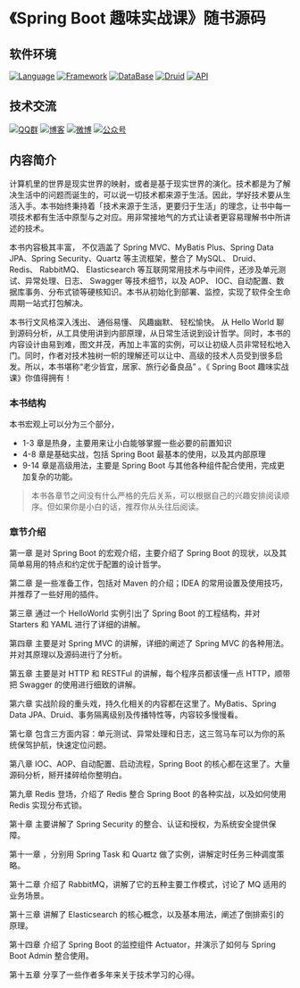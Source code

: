 # 《Spring Boot 趣味实战课》随书源码

## 软件环境
[![Language](https://img.shields.io/badge/Language-Java_8-007396?color=orange&logo=java)](https://github.com/liushuijinger/spring-boot-book)
[![Framework](https://img.shields.io/badge/Framework-Spring_Boot_2.4.0-6DB33F?logo=spring)](https://github.com/liushuijinger/spring-boot-book)
[![DataBase](https://img.shields.io/badge/DataBase-MySQL-4479A1?logo=MySQL)](https://github.com/liushuijinger/spring-boot-book)
[![Druid](https://img.shields.io/badge/Pool-Druid-29F1FB?logo=Apache-Druid)](https://github.com/liushuijinger/spring-boot-book)
[![API](https://img.shields.io/badge/API-Swagger_2.8.0-85EA2D?logo=swagger)](https://github.com/liushuijinger/spring-boot-book)


## 技术交流
[![QQ群](https://img.shields.io/badge/QQ群-168965372-20B8E5?logo=Tencent-QQ&style=flat)](https://jq.qq.com/?_wv=1027&k=0UCkec2u)
[![博客](https://img.shields.io/badge/博客-我的博客-21759B?style=flat)](https://liushuijinger.blog.csdn.net)
[![微博](https://img.shields.io/badge/微博-@水镜不酷-E6162D?logo=Sina-Weibo&lstyle=flat)](https://weibo.com/liushuijinger)
[![公众号](https://img.shields.io/badge/公众号-做个开发者-07C160?logo=WeChat&lstyle=flat)](https://mp.weixin.qq.com/s/7Q9vb5R7chugkQ39kH6wqw)


## 内容简介

计算机里的世界是现实世界的映射，或者是基于现实世界的演化。技术都是为了解决生活中的问题而诞生的，可以说一切技术都来源于生活。因此，学好技术要从生活入手。本书始终秉持着「技术来源于生活，更要归于生活」的理念，让书中每一项技术都有生活中原型与之对应。用非常接地气的方式让读者更容易理解书中所讲述的技术。

本书内容极其丰富， 不仅涵盖了 Spring MVC、MyBatis Plus、Spring Data JPA、Spring Security、Quartz 等主流框架，整合了 MySQL、 Druid、 Redis、 RabbitMQ、 Elasticsearch 等互联网常用技术与中间件，还涉及单元测试、异常处理、日志、 Swagger 等技术细节，以及 AOP、 IOC、自动配置、数据库事务、分布式锁等硬核知识。本书从初始化到部署、监控，实现了软件全生命周期一站式打包解决。

本书行文风格深入浅出、 通俗易懂、 风趣幽默、 轻松愉快。 从 Hello World 聊到源码分析，从工具使用讲到内部原理，从日常生活说到设计哲学。同时，本书的内容设计由易到难，图文并茂，再加上丰富的实例，可以让初级人员非常轻松地入门。同时，作者对技术独树一帜的理解还可以让中、高级的技术人员受到很多启发。所以，本书堪称“老少皆宜，居家、旅行必备良品” 。《 Spring Boot 趣味实战课》你值得拥有！

### 本书结构

本书宏观上可以分为三个部分，

- 1-3 章是热身，主要用来让小白能够掌握一些必要的前置知识
- 4-8 章是基础实战，包括 Spring Boot 最基本的使用，以及其内部原理
- 9-14 章是高级用法，主要是 Spring Boot 与其他各种组件配合使用，完成更加复杂的功能。

> 本书各章节之间没有什么严格的先后关系，可以根据自己的兴趣安排阅读顺序。但如果你是小白的话，推荐你从头往后阅读。



### 章节介绍

第一章 是对 Spring Boot 的宏观介绍，主要介绍了 Spring Boot 的现状，以及其简单易用的特点和约定优于配置的设计哲学。

第二章 是一些准备工作，包括对 Maven 的介绍；IDEA 的常用设置及使用技巧，并推荐了一些好用的插件。

第三章 通过一个 HelloWorld 实例引出了 Spring Boot 的工程结构，并对 Starters 和 YAML 进行了详细的讲解。

第四章 主要是对 Spring MVC 的讲解，详细的阐述了 Spring MVC 的各种用法。并对其原理以及源码进行了分析。

第五章 主要是对 HTTP 和 RESTFul 的讲解，每个程序员都该懂一点 HTTP，顺带把 Swagger 的使用进行细致的讲解。

第六章 实战阶段的重头戏，持久化相关的内容都在这里了。MyBatis、Spring Data JPA、Druid、事务隔离级别及传播特性等，内容较多慢慢看。

第七章 包含三方面内容：单元测试、异常处理和日志，这三驾马车可以为你的系统保驾护航，快速定位问题。

第八章 IOC、AOP、自动配置、启动流程，Spring Boot 的核心都在这里了。大量源码分析，掰开揉碎给你整明白。

第九章 Redis 登场，介绍了 Redis 整合 Spring Boot 的各种实战，以及如何使用 Redis 实现分布式锁。

第十章 主要讲解了 Spring Security 的整合、认证和授权，为系统安全提供保障。

第十一章 ，分别用 Spring Task 和 Quartz 做了实例，讲解定时任务三种调度策略。

第十二章 介绍了 RabbitMQ，讲解了它的五种主要工作模式，讨论了 MQ 适用的业务场景。

第十三章 讲解了 Elasticsearch 的核心概念，以及基本用法，阐述了倒排索引的原理。

第十四章 介绍了 Spring Boot 的监控组件 Actuator，并演示了如何与 Spring Boot Admin 整合使用。

第十五章 分享了一些作者多年来关于技术学习的心得。